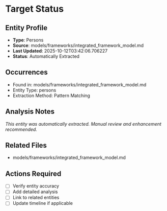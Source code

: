 # Target Status

## Entity Profile
- **Type**: Persons
- **Source**: models/frameworks/integrated_framework_model.md
- **Last Updated**: 2025-10-12T03:42:06.706227
- **Status**: Automatically Extracted

## Occurrences
- Found in: models/frameworks/integrated_framework_model.md
- Entity Type: persons
- Extraction Method: Pattern Matching

## Analysis Notes
*This entity was automatically extracted. Manual review and enhancement recommended.*

## Related Files
- models/frameworks/integrated_framework_model.md

## Actions Required
- [ ] Verify entity accuracy
- [ ] Add detailed analysis
- [ ] Link to related entities
- [ ] Update timeline if applicable
